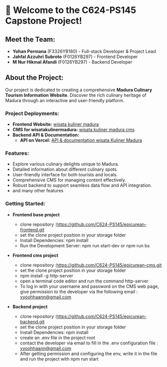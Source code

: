 # 👋 Welcome to the C624-PS145 Capstone Project!

## Meet the Team:
- **Yohan Permana** (F3326YB180) - Full-stack Developer & Project Lead
- **Jahfal Azzuhri Subroto** (F0126YB297) - Frontend Developer
- **M Nur Hikmal Afandi** (F0126YB297) - Backend Developer

## About the Project:
Our project is dedicated to creating a comprehensive **Madura Culinary Tourism Information Website**. Discover the rich culinary heritage of Madura through an interactive and user-friendly platform.

### Project Deployments:
- **Frontend Website:** [wisata kuliner madura](https://kulinermadura.netlify.app/)
- **CMS for wisatakulinermadura:** [wisata kuliner madura cms](https://kulinermaduracms.netlify.app/)
- **Backend API & Documentation:**
  - **API on Vercel:** [API & documentation wisata Kuliner Madura](https://epicurean-backend-umber.vercel.app/)

### Features:
- Explore various culinary delights unique to Madura.
- Detailed information about different culinary spots.
- User-friendly interface for both tourists and locals.
- Comprehensive CMS for managing content effectively.
- Robust backend to support seamless data flow and API integration.
- and many other features

### Getting Started:

- **Frontend base project**
  - clone repository :https://github.com/C624-PS145/epicurean-frontend.git
  - set the clone project position in your storage folder
  - Install Dependencies: npm install
  - Run the Development Server: npm run start-dev or npm run bs
    
- **Frontend cms project**
  - clone repository :https://github.com/C624-PS145/epicurean-cms.git
  - set the clone project position in your storage folder
  - npm install -g http-server
  - open a terminal code editor and run the command http-server
  - To log in with your username and password on the CMS web page, give permission to the developer via the following email : yyoohhaann@gmail.com
 
- **Backend project**
  - clone repository :https://github.com/C624-PS145/epicurean-backend.git
  - set the clone project position in your storage folder
  - Install Dependencies: npm install
  - create an .env file in the project root
  - contact the developer via email to fill in the .env configuration file : yyoohhaann@gmail.com
  - After getting permission and configuring the env, write it in the file and run the project with npm run start

